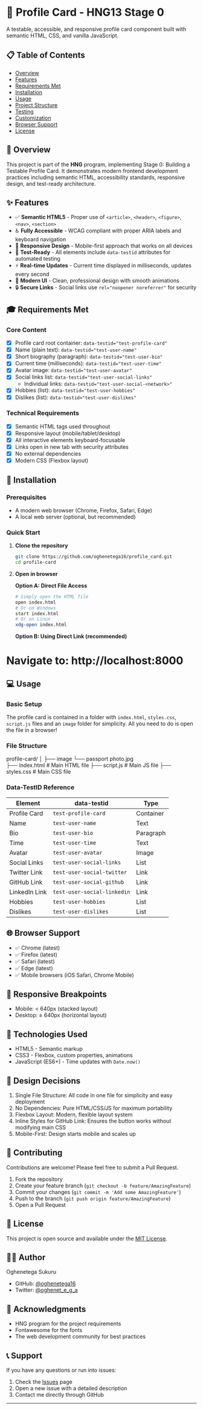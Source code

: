 # 🎨 Profile Card - HNG13 Stage 0

A testable, accessible, and responsive profile card component built with semantic HTML, CSS, and vanilla JavaScript.

## 📋 Table of Contents

- [Overview](#overview)
- [Features](#features)
- [Requirements Met](#requirements-met)
- [Installation](#installation)
- [Usage](#usage)
- [Project Structure](#project-structure)
- [Testing](#testing)
- [Customization](#customization)
- [Browser Support](#browser-support)
- [License](#license)

## 🎯 Overview

This project is part of the **HNG** program, implementing Stage 0: Building a Testable Profile Card. It demonstrates modern frontend development practices including semantic HTML, accessibility standards, responsive design, and test-ready architecture.

## ✨ Features

- ✅ **Semantic HTML5** - Proper use of `<article>`, `<header>`, `<figure>`, `<nav>`, `<section>`
- ♿ **Fully Accessible** - WCAG compliant with proper ARIA labels and keyboard navigation
- 📱 **Responsive Design** - Mobile-first approach that works on all devices
- 🧪 **Test-Ready** - All elements include `data-testid` attributes for automated testing
- ⚡ **Real-time Updates** - Current time displayed in milliseconds, updates every second
- 🎨 **Modern UI** - Clean, professional design with smooth animations
- 🔒 **Secure Links** - Social links use `rel="noopener noreferrer"` for security

## 🎓 Requirements Met

### Core Content
- [x] Profile card root container: `data-testid="test-profile-card"`
- [x] Name (plain text): `data-testid="test-user-name"`
- [x] Short biography (paragraph): `data-testid="test-user-bio"`
- [x] Current time (milliseconds): `data-testid="test-user-time"`
- [x] Avatar image: `data-testid="test-user-avatar"`
- [x] Social links list: `data-testid="test-user-social-links"`
  - Individual links: `data-testid="test-user-social-<network>"`
- [x] Hobbies (list): `data-testid="test-user-hobbies"`
- [x] Dislikes (list): `data-testid="test-user-dislikes"`

### Technical Requirements
- [x] Semantic HTML tags used throughout
- [x] Responsive layout (mobile/tablet/desktop)
- [x] All interactive elements keyboard-focusable
- [x] Links open in new tab with security attributes
- [x] No external dependencies
- [x] Modern CSS (Flexbox layout)

## 🚀 Installation

### Prerequisites

- A modern web browser (Chrome, Firefox, Safari, Edge)
- A local web server (optional, but recommended)

### Quick Start

1. **Clone the repository**
   ```bash
   git clone https://github.com/oghenetega16/profile_card.git
   cd profile-card
   ```

2. **Open in browser**
   
   **Option A: Direct File Access**
   ```bash
   # Simply open the HTML file
   open index.html
   # Or on Windows
   start index.html
   # Or on Linux
   xdg-open index.html
   ```

   **Option B: Using Direct Link (recommended)**
  # Navigate to: http://localhost:8000

## 💻 Usage

### Basic Setup

The profile card is contained in a folder with `index.html`, `styles.css`, `script.js` files and an `image` folder for simplicity. All you need to do is open the file in a browser!

### File Structure

profile-card/
│
├── image
    └── passport photo.jpg  
├── index.html          # Main HTML file
├── script.js           # Main JS file
├── styles.css          # Main CSS file

### Data-TestID Reference

| Element | data-testid | Type |
|---------|-------------|------|
| Profile Card | `test-profile-card` | Container |
| Name | `test-user-name` | Text |
| Bio | `test-user-bio` | Paragraph |
| Time | `test-user-time` | Text |
| Avatar | `test-user-avatar` | Image |
| Social Links | `test-user-social-links` | List |
| Twitter Link | `test-user-social-twitter` | Link |
| GitHub Link | `test-user-social-github` | Link |
| LinkedIn Link | `test-user-social-linkedin` | Link |
| Hobbies | `test-user-hobbies` | List |
| Dislikes | `test-user-dislikes` | List |

## 🌐 Browser Support

- ✅ Chrome (latest)
- ✅ Firefox (latest)
- ✅ Safari (latest)
- ✅ Edge (latest)
- ✅ Mobile browsers (iOS Safari, Chrome Mobile)

## 📱 Responsive Breakpoints

- Mobile: < 640px (stacked layout)
- Desktop: ≥ 640px (horizontal layout)

## 🔧 Technologies Used

- HTML5 - Semantic markup
- CSS3 - Flexbox, custom properties, animations
- JavaScript (ES6+) - Time updates with `Date.now()`

## 📝 Design Decisions

1. Single File Structure: All code in one file for simplicity and easy deployment
2. No Dependencies: Pure HTML/CSS/JS for maximum portability
3. Flexbox Layout: Modern, flexible layout system
4. Inline Styles for GitHub Link: Ensures the button works without modifying main CSS
5. Mobile-First: Design starts mobile and scales up

## 🤝 Contributing

Contributions are welcome! Please feel free to submit a Pull Request.

1. Fork the repository
2. Create your feature branch (`git checkout -b feature/AmazingFeature`)
3. Commit your changes (`git commit -m 'Add some AmazingFeature'`)
4. Push to the branch (`git push origin feature/AmazingFeature`)
5. Open a Pull Request

## 📄 License

This project is open source and available under the [MIT License](LICENSE).

## 👨‍💻 Author

Oghenetega Sukuru
- GitHub: [@oghenetega16](https://github.com/oghenetega16)
- Twitter: [@oghenet_e_g_a](https://x.com/oghenet_e_g_a)

## 🙏 Acknowledgments

- HNG program for the project requirements
- Fontawesome for the fonts
- The web development community for best practices

## 📞 Support

If you have any questions or run into issues:

1. Check the [Issues](https://github.com/oghenetega16/profile_card/issues) page
2. Open a new issue with a detailed description
3. Contact me directly through GitHub

---
